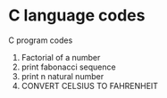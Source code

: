 # C language codes
C program codes
1. Factorial of a number
2. print fabonacci sequence
3. print n natural number
4. CONVERT CELSIUS TO FAHRENHEIT
